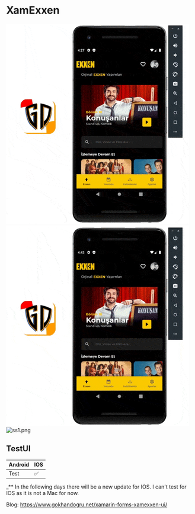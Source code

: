 # XamExxen

![xamexxen.gif](https://raw.githubusercontent.com/dgokhan/XamExxen/main/gif/MainPage.gif)
![xamexxend.gif](https://raw.githubusercontent.com/dgokhan/XamExxen/main/gif/DetailPage.gif)
![ss1.png](https://cdn.dribbble.com/users/3156640/screenshots/14951365/media/786cd31e8f9c6ef7bc71f2ead5d9ccec.jpg?compress=1&resize=1000x750)
 
 
## TestUI

| Android | IOS |
| ------------- | ------------- |
|Test| ✅ | ⌛ |

_** In the following days there will be a new update for IOS. I can't test for IOS as it is not a Mac for now.

Blog:
https://www.gokhandogru.net/xamarin-forms-xamexxen-ui/

